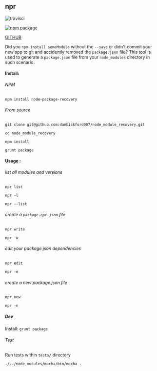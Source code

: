 ## npr

![travisci](https://travis-ci.org/danbickford007/node-package-recovery.svg?branch=master)

[![npm package](https://nodei.co/npm/node-package-recovery.png?downloads=true&downloadRank=true&stars=true)](https://www.npmjs.com/package/node-package-recovery)

[GITHUB](https://github.com/danbickford007/node-package-recovery)

Did you `npm install someModule` without the `--save` or didn't commit your new app to git 
and accidently removed the `package.json` file? This tool is used to generate a `package.json` 
file from your `node_modules` directory in such scenario.

#### Install:

###### NPM

`npm install node-package-recovery`

###### From source

`git clone git@github.com:danbickford007/node_module_recovery.git`

`cd node_module_recovery`

`npm install`

`grunt package`

#### Usage :

###### list all modules and versions

`npr list`

`npr -l`

`npr --list`

###### create a `package.npr.json` file

`npr write`

`npr -w`

###### edit your package.json dependencies

`npr edit`

`npr -e`

###### create a new package.json file

`npr new`

`npr -n`

##### Dev

Install: `grunt package`

###### Test

Run tests within `tests/` directory

`./../node_modules/mocha/bin/mocha .`
